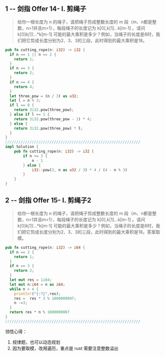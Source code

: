 

## 1 -- 剑指 Offer 14- I. 剪绳子

>给你一根长度为 n 的绳子，请把绳子剪成整数长度的 m 段（m、n都是整数，n>1并且m>1），每段绳子的长度记为 k[0],k[1]...k[m-1] 。请问 k[0]*k[1]*...*k[m-1] 可能的最大乘积是多少？例如，当绳子的长度是8时，我们把它剪成长度分别为2、3、3的三段，此时得到的最大乘积是18。

``` rust
pub fn cutting_rope(n: i32) -> i32 {
  if n == 1 || n == 2 {
    return 1;
  }
  if n == 3 {
    return 2;
  }
  if n == 4 {
    return 4;
  }
  let three_pow = (n / 3) as u32;
  let l = n % 3;
  if l == 0 {
    return 3i32.pow(three_pow);
  } else if l == 1 {
    return 3i32.pow(three_pow - 1) * 4;
  } else {
    return 3i32.pow(three_pow) * l;
  }
}
/////////////////////////////////////////////////////////////
impl Solution {
    pub fn cutting_rope(n: i32) -> i32 {
        if n <= 3 {
            n - 1
        } else {
            i32::pow(3, n as u32 / 3) * 4 / (4 - n % 3)
        }
    }
}

```

## 2 -- 剑指 Offer 15- I. 剪绳子2

>给你一根长度为 n 的绳子，请把绳子剪成整数长度的 m 段（m、n都是整数，n>1并且m>1），每段绳子的长度记为 k[0],k[1]...k[m-1] 。请问 k[0]*k[1]*...*k[m-1] 可能的最大乘积是多少？例如，当绳子的长度是8时，我们把它剪成长度分别为2、3、3的三段，此时得到的最大乘积是18。答案取模。

``` rust
pub fn cutting_rope(n: i32) -> i64 {
  if n == 2 {
    return 1;
  }
  if n == 3 {
    return 2;
  }
  let mut res = 1i64;
  let mut n:i64 = n as i64;
  while n > 4 {
    println!("{:?}",res);
    res =  res * 3 % 1000000007;
    n -=3;
  }
  return res * n % 1000000007
}
/////////////////////////////////////////////////////////////

```




领悟心得：
1.  规律题，也可以动态规划
2.  因为要取模，改用遍历，重点是 rust 需要注意整数溢出
